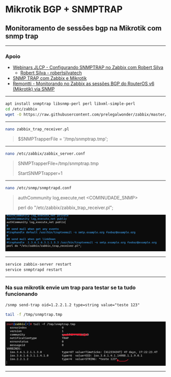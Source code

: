 # Mikrotik BGP + SNMPTRAP

## Monitoramento de sessões bgp na Mikrotik com snmp trap

___

### Apoio

* [Webinars JLCP - Configurando SNMPTRAP no Zabbix com Robert Silva](https://youtu.be/t9REGzRneGQ)
  * [Robert Silva - robertsilvatech](https://github.com/robertsilvatech)
* [SNMP TRAP com Zabbix e Mikrotik](https://youtu.be/-lWz4pZxems)
* [Remontti - Monitorando no Zabbix as sessões BGP do RouterOS v6 (Mikrotik) via SNMP](https://blog.remontti.com.br/6175)

___

```sh
apt install snmptrap libsnmp-perl perl libxml-simple-perl
cd /etc/zabbix
wget -O https://raw.githubusercontent.com/prelegalwonder/zabbix/master/misc/snmptrap/zabbix_trap_receiver.pl
```

___

```sh
nano zabbix_trap_receiver.pl
```

> $SNMPTrapperFile = '/tmp/snmptrap.tmp';

___

```sh
nano /etc/zabbix/zabbix_server.conf
```

> SNMPTrapperFile=/tmp/snmptrap.tmp
>
> StartSNMPTrapper=1

___

```sh
nano /etc/snmp/snmptrapd.conf
```

> authCommunity log,execute,net <COMINUDADE_SNMP>
>
> perl do "/etc/zabbix/zabbix_trap_receiver.pl";

![-](img/snmptrapconfig.png)

___

```sh
service zabbix-server restart
service snmptrapd restart
```

___

### Na sua mikrotik envie um trap para testar se ta tudo funcionando

```rsc
/snmp send-trap oid=1.2.2.1.2 type=string value="teste 123"
```

```sh
tail -f /tmp/snmptrap.tmp
```

![-](img/tail.png)

___
